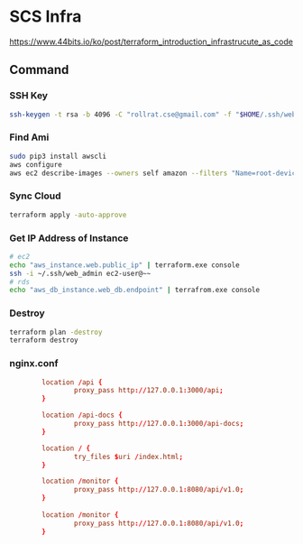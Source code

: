 # SCS Infra

https://www.44bits.io/ko/post/terraform_introduction_infrastrucute_as_code

## Command

### SSH Key

```sh
ssh-keygen -t rsa -b 4096 -C "rollrat.cse@gmail.com" -f "$HOME/.ssh/web_admin" -N ""
```

### Find Ami

```sh
sudo pip3 install awscli
aws configure
aws ec2 describe-images --owners self amazon --filters "Name=root-device-type,Values=ebs"
```

### Sync Cloud

```sh
terraform apply -auto-approve
```

### Get IP Address of Instance

```sh
# ec2
echo "aws_instance.web.public_ip" | terraform.exe console
ssh -i ~/.ssh/web_admin ec2-user@~~
# rds
echo "aws_db_instance.web_db.endpoint" | terrafrom.exe console
```

### Destroy

```sh
terraform plan -destroy
terraform destroy
```


### nginx.conf

```conf
        location /api {
                proxy_pass http://127.0.0.1:3000/api;
        }

        location /api-docs {
                proxy_pass http://127.0.0.1:3000/api-docs;
        }

        location / {
                try_files $uri /index.html;
        }

        location /monitor {
                proxy_pass http://127.0.0.1:8080/api/v1.0;
        }
        
        location /monitor {
                proxy_pass http://127.0.0.1:8080/api/v1.0;
        }
```
